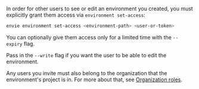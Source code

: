 In order for other users to see or edit an environment you created, you must explicitly grant them access via `environment set-access`:

```bash
envie environment set-access <environment-path> <user-or-token>
```

You can optionally give them access only for a limited time with the `--expiry` flag.

Pass in the `--write` flag if you want the user to be able to edit the environment.

Any users you invite must also belong to the organization that the environment's project is in.
For more about that, see [Organization roles](https://web.envie.cloud/guide/organizations).